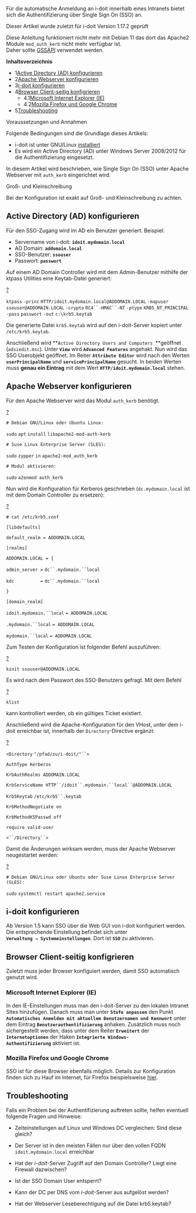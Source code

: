 Für die automatische Anmeldung an i-doit innerhalb eines Intranets bietet sich die Authentifizierung über Single Sign On (SSO) an.

  

Dieser Artikel wurde zuletzt für i-doit Version 1.17.2 geprüft

Diese Anleitung funktioniert nicht mehr mit Debian 11 das dort das Apache2 Module `mod_auth_kerb` nicht mehr verfügbar ist.  
Daher sollte [GSSAPI](https://kb.i-doit.com/display/de/Single+Sign+on+%28SSO%29+via+GSSAPI) verwendet werden.

**Inhaltsverzeichnis**

*   1[Active Directory (AD) konfigurieren](#SingleSignOn(SSO)-ActiveDirectory(AD)konfigurieren)
*   2[Apache Webserver konfigurieren](#SingleSignOn(SSO)-ApacheWebserverkonfigurieren)
*   3[i-doit konfigurieren](#SingleSignOn(SSO)-i-doitkonfigurieren)
*   4[Browser Client-seitig konfigrieren](#SingleSignOn(SSO)-BrowserClient-seitigkonfigrieren)
    *   4.1[Microsoft Internet Explorer (IE)](#SingleSignOn(SSO)-MicrosoftInternetExplorer(IE))
    *   4.2[Mozilla Firefox und Google Chrome](#SingleSignOn(SSO)-MozillaFirefoxundGoogleChrome)
*   5[Troubleshooting](#SingleSignOn(SSO)-Troubleshooting)

Voraussetzungen und Annahmen

Folgende Bedingungen sind die Grundlage dieses Artikels:

*   i-doit ist unter GNU/Linux [installiert](/display/de/Setup)
*   Es wird ein Active Directory (AD) unter Windows Server 2008/2012 für die Authentifizierung eingesetzt.

In diesem Artikel wird beschrieben, wie Single Sign On (SSO) unter Apache Webserver mit `auth_kerb` eingerichtet wird.

  

Groß- und Kleinschreibung

Bei der Konfiguration ist exakt auf Groß- und Kleinschreibung zu achten.

Active Directory (AD) konfigurieren
-----------------------------------

Für den SSO-Zugang wird im AD ein Benutzer generiert. Beispiel:

*   Servername von i-doit: **`idoit.mydomain.local`**
*   AD Domain: **`addomain.local`**
*   SSO-Benutzer: **`ssouser`**
*   Passwort: **`passwort`**

Auf einem AD Domain Controller wird mit dem Admin-Benutzer mithilfe der ktpass Utilities eine Keytab-Datei generiert:

[?](#)

`ktpass` `-princ` `HTTP/idoit.mydomain.local@ADDOMAIN.LOCAL` `-mapuser` `ssouser@ADDOMAIN.LOCAL` `-crypto` `RC4``-HMAC``-NT` `-ptype` `KRB5_NT_PRINCIPAL` `-pass` `passwort` `-out` `c:\krb5.keytab`

Die generierte Datei `krb5.keytab` wird auf den i-doit-Server kopiert unter `/etc/krb5.keytab`.

Anschließend wird **`Active Directory Users and Computers `**geöffnet (`adsiedit.msc`). Unter **`View`** wird **`Advanced Features`** angehakt. Nun wird das SSO Userobjekt geöffnet. Im Reiter **`Attribute Editor`** wird nach den Werten **`userPrincipalName`** und **`servicePrincipalName`** gesucht. In beiden Werten muss **genau ein Eintrag** mit dem Wert **`HTTP/idoit.mydomain.local`** stehen.

Apache Webserver konfigurieren
------------------------------

Für den Apache Webserver wird das Modul `auth_kerb` benötigt.

[?](#)

`# Debian GNU/Linux oder Ubuntu Linux:`

`sudo` `apt` `install` `libapache2-mod-auth-kerb`

`# Suse Linux Enterprise Server (SLES):`

`sudo` `zypper` `in` `apache2-mod_auth_kerb`

`# Modul aktivieren:`

`sudo` `a2enmod auth_kerb`

Nun wird die Konfiguration für Kerberos geschrieben (`dc.mydomain.local` ist mit dem Domain Controller zu ersetzen):

[?](#)

`# cat /etc/krb5.conf`

`[libdefaults]`

`default_realm = ADDOMAIN.LOCAL`

`[realms]`

`ADDOMAIN.LOCAL = {`

`admin_server =` `dc``.mydomain.``local`

`kdc          =` `dc``.mydomain.``local`

`}`

`[domain_realm]`

`idoit.mydomain.``local` `= ADDOMAIN.LOCAL`

`.mydomain.``local` `= ADDOMAIN.LOCAL`

`mydomain.``local` `= ADDOMAIN.LOCAL`

Zum Testen der Konfiguration ist folgender Befehl auszuführen:

[?](#)

`kinit ssouser@ADDOMAIN.LOCAL`

Es wird nach dem Passwort des SSO-Benutzers gefragt. Mit dem Befehl

[?](#)

`klist`

kann kontrolliert werden, ob ein gültiges Ticket existiert.

Anschließend wird die Apache-Konfiguration für den VHost, unter dem i-doit erreichbar ist, innerhalb der `Directory`\-Directive ergänzt:

[?](#)

`<Directory` `"/pfad/zu/i-doit/"``>`

`AuthType Kerberos`

`KrbAuthRealms ADDOMAIN.LOCAL`

`KrbServiceName HTTP``/idoit``.mydomain.``local``@ADDOMAIN.LOCAL`

`Krb5Keytab` `/etc/krb5``.keytab`

`KrbMethodNegotiate on`

`KrbMethodK5Passwd off`

`require valid-user`

`<``/Directory``>`

Damit die Änderungen wirksam werden, muss der Apache Webserver neugestartet werden:

[?](#)

`# Debian GNU/Linux oder Ubuntu oder Suse Linux Enterprise Server (SLES):`

`sudo` `systemctl restart apache2.service`

i-doit konfigurieren
--------------------

Ab Version 1.5 kann SSO über die Web GUI von i-doit konfiguriert werden. Die entsprechende Einstellung befindet sich unter **`Verwaltung → Systemeinstellungen`**. Dort ist **`SSO`** zu aktivieren.

Browser Client-seitig konfigrieren
----------------------------------

Zuletzt muss jeder Browser konfiguiert werden, damit SSO automatisch genutzt wird.

### Microsoft Internet Explorer (IE)

In den IE-Einstellungen muss man den i-doit-Server zu den lokalen Intranet Sites hinzufügen. Danach muss man unter **`Stufe anpassen`** den Punkt **`Automatisches Anmelden mit aktuellem Benutzernamen und Kennwort`** unter dem Eintrag **`Benutzerauthentifizierung`** anhaken. Zusätzlich muss noch sichergestellt werden, dass unter dem Reiter **`Erweitert`** der **`Internetoptionen`** der Haken **`Integrierte Windows-Authentifizierung`** aktiviert ist.

### Mozilla Firefox und Google Chrome

SSO ist für diese Browser ebenfalls möglich. Details zur Konfiguration finden sich zu Hauf im Internet, für Firefox beispielsweise [hier](https://superuser.com/questions/664656/how-to-configure-firefox-for-ntlm-sso-single-sign-on).

Troubleshooting
---------------

Falls ein Problem bei der Authentifizierung auftreten sollte, helfen eventuell folgende Fragen und Hinweise:

*   Zeiteinstellungen auf Linux und Windows DC vergleichen: Sind diese gleich?
    
*   Der Server ist in den meisten Fällen nur über den vollen FQDN `idoit.mydomain.local` erreichbar
    
*   Hat der _i-doit_\-Server Zugriff auf den Domain Controller? Liegt eine Firewall dazwischen?
    
*   Ist der SSO Domain User entsperrt?
    
*   Kann der DC per DNS vom _i-doit_\-Server aus aufgelöst werden?
    
*   Hat der Webserver Leseberechtigung auf die Datei krb5.keytab?